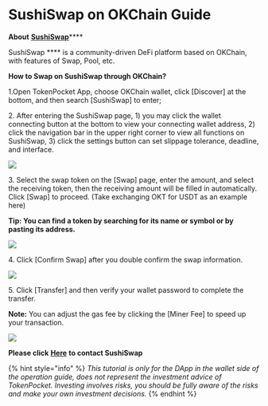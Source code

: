 # SushiSwap on OKChain Guide

**About** [**SushiSwap**](https://sushi.com)****

SushiSwap **** is a community-driven DeFi platform based on OKChain, with features of Swap, Pool, etc.

**How to Swap on SushiSwap through OKChain?**

1.Open TokenPocket App, choose OKChain wallet, click \[Discover] at the bottom, and then search \[SushiSwap] to enter;

2\. After entering the SushiSwap page, 1) you may click the wallet connecting button at the bottom to view your connecting wallet address, 2) click the navigation bar in the upper right corner to view all functions on SushiSwap, 3) click the settings button can set slippage tolerance, deadline, and interface.

![](<../../.gitbook/assets/2 (12).png>)

3\. Select the swap token on the \[Swap] page, enter the amount, and select the receiving token, then the receiving amount will be filled in automatically. Click \[Swap] to proceed. (Take exchanging OKT for USDT as an example here)

**Tip: You can find a token by searching for its name or symbol or by pasting its address.**

![](../../.gitbook/assets/sushi1.jpg)

4\. Click \[Confirm Swap] after you double confirm the swap information.

![](../../.gitbook/assets/sushi2.jpg)

5\. Click \[Transfer] and then verify your wallet password to complete the transfer.

**Note:** You can adjust the gas fee by clicking the \[Miner Fee] to speed up your transaction.

![](../../.gitbook/assets/sushi3.jpg)

**Please click** [**Here**](https://twitter.com/SushiSwap) **to contact SushiSwap**

{% hint style="info" %}
_This tutorial is only for the DApp in the wallet side of the operation guide, does not represent the investment advice of TokenPocket. Investing involves risks, you should be fully aware of the risks and make your own investment decisions._
{% endhint %}
